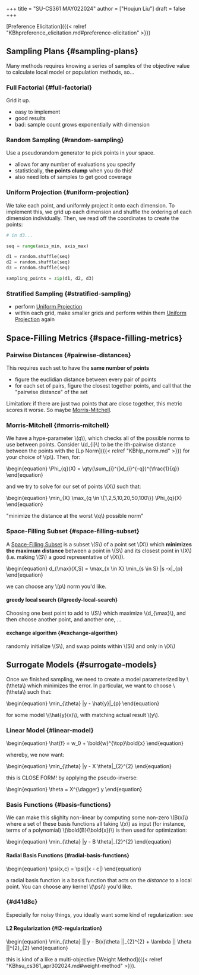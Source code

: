 +++
title = "SU-CS361 MAY022024"
author = ["Houjun Liu"]
draft = false
+++

[Preference Elicitation]({{< relref "KBhpreference_elicitation.md#preference-elicitation" >}})


## Sampling Plans {#sampling-plans}

Many methods requires knowing a series of samples of the objective value to calculate local model or population methods, so...


### Full Factorial {#full-factorial}

Grid it up.

-   easy to implement
-   good results
-   bad: sample count grows exponentially with dimension


### Random Sampling {#random-sampling}

Use a pseudorandom generator to pick points in your space.

-   allows for any number of evaluations you specify
-   statistically, **the points clump** when you do this!
-   also need lots of samples to get good coverage


### Uniform Projection {#uniform-projection}

We take each point, and uniformly project it onto each dimension. To implement this, we grid up each dimension and shuffle the ordering of each dimension individually. Then, we read off the coordinates to create the points:

```python
# in d3...

seq = range(axis_min, axis_max)

d1 = random.shuffle(seq)
d2 = random.shuffle(seq)
d3 = random.shuffle(seq)

sampling_points = zip(d1, d2, d3)
```


### Stratified Sampling {#stratified-sampling}

-   perform [Uniform Projection](#uniform-projection)
-   within each grid, make smaller grids and perform within them [Uniform Projection](#uniform-projection) again


## Space-Filling Metrics {#space-filling-metrics}


### Pairwise Distances {#pairwise-distances}

This requires each set to have the **same number of points**

-   figure the euclidian distance between every pair of points
-   for each set of pairs, figure the closest together points, and call that the "pairwise distance" of the set

Limitation: if there are just two points that are close together, this metric scores it worse. So maybe [Morris-Mitchell](#morris-mitchell).


### Morris-Mitchell {#morris-mitchell}

We have a hype-parameter \\(q\\), which checks all of the possible norms to use between points. Consider \\(d\_{i}\\) to be the ith-pairwise distance between the points with the [Lp Norm]({{< relref "KBhlp_norm.md" >}}) for your choice of \\(p\\). Then, for:

\begin{equation}
\Phi\_{q}(X) = \qty(\sum\_{i}^{}d\_{i}^{-q})^{\frac{1}{q}}
\end{equation}

and we try to solve for our set of points \\(X\\) such that:

\begin{equation}
\min\_{X} \max\_{q \in \\{1,2,5,10,20,50,100\\}} \Phi\_{q}(X)
\end{equation}

"minimize the distance at the worst \\(q\\) possible norm"


### Space-Filling Subset {#space-filling-subset}

A [Space-Filling Subset](#space-filling-subset) is a subset \\(S\\) of a point set \\(X\\) which **minimizes the maximum distance** between a point in \\(S\\) and its closest point in \\(X\\) (i.e. making \\(S\\) a good representative of \\(X\\)).

\begin{equation}
d\_{\max}(X,S) = \max\_{x \in X} \min\_{s \in S} |s -x|\_{p}
\end{equation}

we can choose any \\(p\\) norm you'd like.


#### greedy local search {#greedy-local-search}

Choosing one best point to add to \\(S\\) which maximize \\(d\_{\max}\\), and then choose another point, and another one, ...


#### exchange algorithm {#exchange-algorithm}

randomly initialize \\(S\\), and swap points within \\(S\\) and only in \\(X\\)


## Surrogate Models {#surrogate-models}

Once we finished sampling, we need to create a model parameterized by \\(\theta\\) which minimizes the error. In particular, we want to choose \\(\theta\\) such that:

\begin{equation}
\min\_{\theta} |y - \hat{y}|\_{p}
\end{equation}

for some model \\(\hat{y}(x)\\), with matching actual result \\(y\\).


### Linear Model {#linear-model}

\begin{equation}
\hat{f} = w\_0 + \bold{w}^{\top}\bold{x}
\end{equation}

whereby, we now want:

\begin{equation}
\min\_{\theta} |y - X \theta|\_{2}^{2}
\end{equation}

this is CLOSE FORM! by applying the pseudo-inverse:

\begin{equation}
\theta = X^{\dagger} y
\end{equation}


### Basis Functions {#basis-functions}

We can make this slighlty non-linear by computing some non-zero \\(B(x)\\) where a set of these basis functions all taking \\(x\\) as input (for instance, terms of a polynomial) \\(\bold{B}(\bold{x})\\) is then used for optimization:

\begin{equation}
\min\_{\theta} |y - B \theta|\_{2}^{2}
\end{equation}


#### Radial Basis Functions {#radial-basis-functions}

\begin{equation}
\psi(x,c) = \psi(|x - c|)
\end{equation}

a radial basis function is a basis function that acts on the _distance_ to a local point. You can choose any kernel \\(\psi\\) you'd like.


###  {#d41d8c}

Especially for noisy things, you ideally want some kind of regularization: see


#### L2 Regularization {#l2-regularization}

\begin{equation}
\min\_{\theta} || y - B(x)\theta ||\_{2}^{2} + \lambda  || \theta ||^{2}\_{2}
\end{equation}

this is kind of a like a multi-objective [Weight Method]({{< relref "KBhsu_cs361_apr302024.md#weight-method" >}}).
